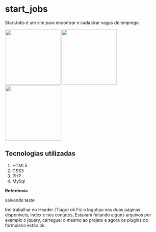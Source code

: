 # start_jobs
StartJobs é um site para encontrar e cadastrar vagas de emprego

<img height="180em" src="https://github-readme-stats.vercel.app/api?username=alfabar&show_icons=true&hide_border=true&&count_private=true&include_all_commits=true" />

<img height="180em" src="https://github-readme-stats.vercel.app/api?username=tiagoferreira18&show_icons=true&hide_border=true&&count_private=true&include_all_commits=true" />

<img height="180em" src="https://github-readme-stats.vercel.app/api?username=juniorcavichione&show_icons=true&hide_border=true&&count_private=true&include_all_commits=true" />

## Tecnologias utilizadas
1. HTML5
2. CSS3
3. PHP
4. MySql

**Referência**

salvando teste

Irei trabalhar no Header (Tiago) ok
Fiz o logotipo nas duas páginas disponiveis, index e nos contatos, Estavam faltando alguns arquivos por exemplo o jquery, carreguei o mesmo ao projeto e agora os plugins do formulario estão ok.

